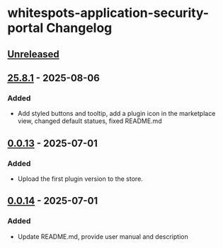 <!-- Keep a Changelog guide -> https://keepachangelog.com -->

# whitespots-application-security-portal Changelog

## [Unreleased]

## [25.8.1] - 2025-08-06

### Added

- Add styled buttons and tooltip, add a plugin icon in the marketplace view, changed default statues, fixed README.md

## [0.0.13] - 2025-07-01

### Added

- Upload the first plugin version to the store.

## [0.0.14] - 2025-07-01

### Added

- Update README.md, provide user manual and description

[Unreleased]: https://github.com/Whitespots-OU/jetbrains-portal-extension/compare/v25.8.1...HEAD
[25.8.1]: https://github.com/Whitespots-OU/jetbrains-portal-extension/compare/v0.0.13...v25.8.1
[0.0.14]: https://github.com/Whitespots-OU/jetbrains-portal-extension/commits/v0.0.14
[0.0.13]: https://github.com/Whitespots-OU/jetbrains-portal-extension/compare/v0.0.14...v0.0.13
